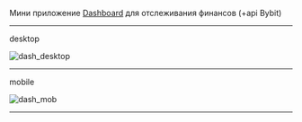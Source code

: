 Мини приложение [Dashboard](https://vercel-dashboard-flask-git-main-snusav1js-projects.vercel.app/) для отслеживания финансов (+api Bybit)


__________________________________________________________________________________________________________________________
desktop

![dash_desktop](https://github.com/snusav1j/vercel_dashboard_flask/assets/106090175/77536058-0a68-4c61-8ffe-51e1188383be)

__________________________________________________________________________________________________________________________

mobile


![dash_mob](https://github.com/snusav1j/vercel_dashboard_flask/assets/106090175/d368f02c-2066-4b35-add4-b935e67f01d1)
__________________________________________________________________________________________________________________________
